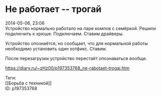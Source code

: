 Не работает -- трогай
======================

   
 2014-05-06, 23:06   
  Устройство нормально работало на паре компов с семёркой. Решили подключить к хрюше. Подключаем. Ставим драйверы.   
   
 Устройство опознаётся, но сообщает, что для нормальной работы необходимо установить один хотфикс. Ставим.   
   
 После перезагрузки устройство перестаёт опознаваться вообще.   
    
 <https://diary.ru/~zHz00/p197353768_ne-rabotaet-trogaj.htm>   
   
 Теги:   
 [[Борьба с техникой]]   
 ID: p197353768